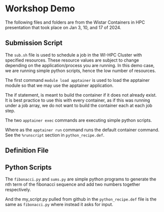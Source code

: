 # Workshop Demo

The following files and folders are from the Wistar Containers in HPC presentation that took place on Jan 3, 10, and 17 of 2024.

## Submission Script

The `sub.sh` file is used to schedule a job in the WI-HPC Cluster with specified resources. These resource values are subject to change depending on the application/process you are running. In this demo case, we are running simple python scripts, hence the low number of resources.

The first command `module load apptainer` is used to load the apptainer module so that we may use the apptainer application.

The if statement, is meant to build the container if it does not already exist. It is best practice to use this with every container, as if this was running under a job array, we do not want to build the container each at each job step.

The two `apptainer exec` commands are executing simple python scripts.

Where as the `apptainer run` command runs the default container command. See the `%runscript` section in `python_recipe.def`.

## Definition File


## Python Scripts

The `fibonacci.py` and `sums.py` are simple python programs to generate the nth term of the fibonacci sequence and add two numbers together respectively.

And the my_script.py pulled from github in the `python_recipe.def` file is the same as `fibonacci.py` where instead it asks for input.
